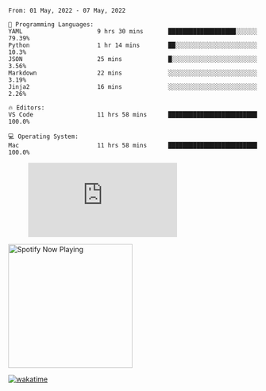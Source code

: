 <!--START_SECTION:waka-->
```text
From: 01 May, 2022 - 07 May, 2022

💬 Programming Languages: 
YAML                     9 hrs 30 mins       ███████████████████░░░░░░   79.39% 
Python                   1 hr 14 mins        ██░░░░░░░░░░░░░░░░░░░░░░░   10.3% 
JSON                     25 mins             █░░░░░░░░░░░░░░░░░░░░░░░░   3.56% 
Markdown                 22 mins             ░░░░░░░░░░░░░░░░░░░░░░░░░   3.19% 
Jinja2                   16 mins             ░░░░░░░░░░░░░░░░░░░░░░░░░   2.26%

🔥 Editors: 
VS Code                  11 hrs 58 mins      █████████████████████████   100.0%

💻 Operating System: 
Mac                      11 hrs 58 mins      █████████████████████████   100.0%

```


<!--END_SECTION:waka-->

<figure><embed src="https://wakatime.com/share/@gregnrobinson/001c6d31-0c95-44f9-b6d7-9fd705354f62.svg"></embed></figure>

[<img src="https://spotify-playing-gregnrobinson.vercel.app/api/spotify/?background_color=transparent&border_color=transparent" alt="Spotify Now Playing" width="250" />](https://open.spotify.com/user/gregnrobinson-ca)

[![wakatime](https://wakatime.com/badge/user/37718f76-572e-4513-b2c5-41c4d93d287a.svg)](https://wakatime.com/@37718f76-572e-4513-b2c5-41c4d93d287a)



